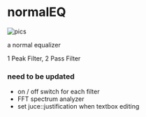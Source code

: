 # normalEQ

![pics](https://user-images.githubusercontent.com/90257426/155993061-a7f1dff5-a198-45b6-ab49-5bf4f0416100.png)


a normal equalizer

1 Peak Filter, 2 Pass Filter



### need to be updated

- on / off switch for each filter
- FFT spectrum analyzer
- set juce::justification when textbox editing
